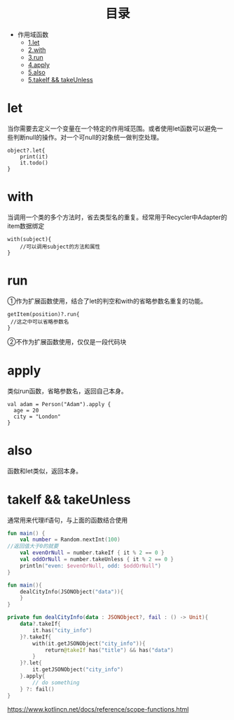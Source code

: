 # <center>目录</center>
<!--- TOC -->

* 作用域函数
  *   [1.let](#let)
  *   [2.with](#with)
  *   [3.run](#run)
  *   [4.apply](#apply)
  *   [5.also](#also)
  *   [5.takeIf && takeUnless](#takeif--takeunless)

     
     
# let
当你需要去定义一个变量在一个特定的作用域范围。或者使用let函数可以避免一些判断null的操作。对一个可null的对象统一做判空处理。
```
object?.let{
    print(it)
    it.todo()
}
```

# with
当调用一个类的多个方法时，省去类型名的重复。经常用于Recycler中Adapter的item数据绑定
```
with(subject){
    //可以调用subject的方法和属性
}
```

# run
①作为扩展函数使用，结合了let的判空和with的省略参数名重复的功能。 
```
getItem(position)?.run{ 
 //这之中可以省略参数名 
}

```
②不作为扩展函数使用，仅仅是一段代码块

# apply 
类似run函数，省略参数名，返回自己本身。 
```
val adam = Person("Adam").apply { 
  age = 20
  city = "London"
}
```

# also
函数和let类似，返回本身。

# takeIf && takeUnless
通常用来代理if语句，与上面的函数结合使用

```kotlin
fun main() {
    val number = Random.nextInt(100)
//返回值大于0的就要
    val evenOrNull = number.takeIf { it % 2 == 0 }
    val oddOrNull = number.takeUnless { it % 2 == 0 }
    println("even: $evenOrNull, odd: $oddOrNull")
}
```
```kotlin
fun main(){
    dealCityInfo(JSONObject("data")){
    }
}

private fun dealCityInfo(data : JSONObject?, fail : () -> Unit){
    data?.takeIf{
        it.has("city_info")
    }?.takeIf{
        with(it.getJSONObject("city_info")){
            return@takeIf has("title") && has("data")
        }
    }?.let{
        it.getJSONObject("city_info")
    }.apply{
        // do something
    } ?: fail()
}
```


https://www.kotlincn.net/docs/reference/scope-functions.html